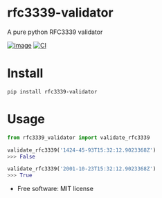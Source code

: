# rfc3339-validator

A pure python RFC3339 validator


[![image](https://img.shields.io/pypi/v/rfc3339_validator.svg)](https://pypi.python.org/pypi/rfc3339_validator)
[![CI](https://github.com/naimetti/rfc3339-validator/actions/workflows/ci.yml/badge.svg)](https://github.com/naimetti/rfc3339-validator/actions/workflows/ci.yml)

# Install

```shell script
pip install rfc3339-validator
```

# Usage

```python
from rfc3339_validator import validate_rfc3339

validate_rfc3339('1424-45-93T15:32:12.9023368Z')
>>> False

validate_rfc3339('2001-10-23T15:32:12.9023368Z')
>>> True
```


  - Free software: MIT license
